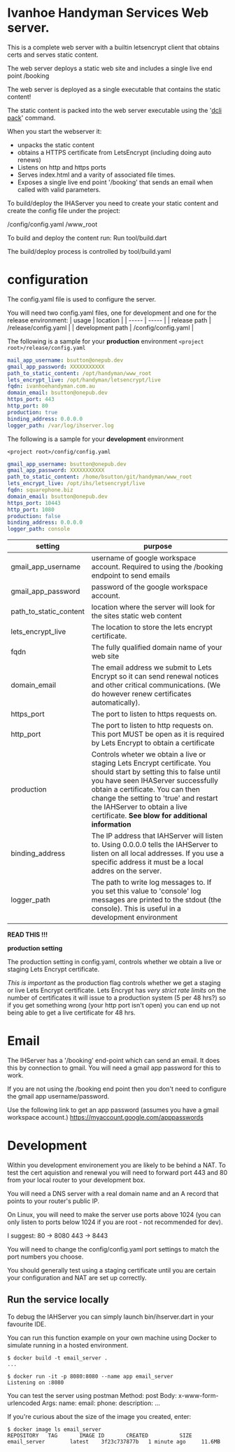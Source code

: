 # Ivanhoe Handyman Services Web server.

This is a complete web server with a builtin letsencrypt client that obtains certs
and serves static content.

The web server deploys a static web site and includes a single live end point /booking

The web server is deployed as a single executable that contains the static content!

The static content is packed into the web server executable using the '[dcli pack](https://dcli.onepub.dev/dcli-tools-1/dcli-pack)' command.

When you start the webserver it:
* unpacks the static content
* obtains a HTTPS certificate from LetsEncrypt (including doing auto renews)
* Listens on http and https ports
* Serves index.html and a varity of associated file times.
* Exposes a single live end point '/booking' that sends an email
   when called with valid parameters.


To build/deploy the IHAServer you need to create your static content and
create the config file under the project:

<project root>/config/config.yaml
<project root>/www_root


To build and deploy the content run:
Run tool/build.dart

The build/deploy process is controlled by tool/build.yaml




# configuration

The config.yaml file is used to configure the server.

You will need two config.yaml files, one for development and one for the release
environment:
| usage | location |
| ----- | ----- |
| release path | <project root>/release/config.yaml |
| development path | <project root>/config/config.yaml |

The following is a sample for your **production** environment
`<project root>/release/config.yaml`

```yaml
mail_app_username: bsutton@onepub.dev
gmail_app_password: XXXXXXXXXXX
path_to_static_content: /opt/handyman/www_root
lets_encrypt_live: /opt/handyman/letsencrypt/live
fqdn: ivanhoehandyman.com.au
domain_email: bsutton@onepub.dev
https_port: 443
http_port: 80
production: true
binding_address: 0.0.0.0
logger_path: /var/log/ihserver.log

```

The following is a sample for your **development** environment

`<project root>/config/config.yaml`
```yaml
gmail_app_username: bsutton@onepub.dev
gmail_app_password: XXXXXXXXXXX
path_to_static_content: /home/bsutton/git/handyman/www_root
lets_encrypt_live: /opt/ihs/letsencrypt/live
fqdn: squarephone.biz
domain_email: bsutton@onepub.dev
https_port: 10443
http_port: 1080
production: false
binding_address: 0.0.0.0
logger_path: console

```



| setting | purpose |
| ------------ | ----------------- |
| gmail_app_username | username of google workspace account. Required to using the /booking endpoint to send emails |
| gmail_app_password | password of the google workspace account. |
| path_to_static_content | location where the server will look for the sites static web content |
| lets_encrypt_live | The location to store the lets encrypt certificate. |
| fqdn | The fully qualified domain name of your web site |
|domain_email | The email address we submit to Lets Encrypt so it can send renewal notices and other critical communications. (We do however renew certificates automatically). |
|https_port | The port to listen to https requests on. |
| http_port | The port to listen to http requests on. This port MUST be open as it is required by Lets Encrypt to obtain a certificate |
| production | Controls wheter we obtain a live or staging Lets Encrypt certificate. You should start by setting this to false until you have seen IHAServer successfully obtain a certificate. You can then change the setting to 'true' and restart the IAHServer to obtain a live certificate. **See blow for additional information**|
| binding_address | The IP address that IAHServer will listen to. Using 0.0.0.0 tells the IAHServer to listen on all local addresses. If you use a specific address it must be a local addres on the server. |
| logger_path | The path to write log messages to. If you set this value to 'console' log messages are printed to the stdout (the console). This is useful in a development environment |



**READ THIS !!!**

**production setting**

The production setting in config.yaml, controls  whether we obtain a live or staging Lets Encrypt certificate. 

*This is important* as the production flag controls whether we get a staging
or live Lets Encrypt certificate. Lets Encrypt has *very strict rate limits* on
the number of certificates it will issue to a production system (5 per 48 hrs?)
so if you get something wrong (your http port isn't open) you can end up not being able to get a live
certificate for 48 hrs.


# Email
The IHServer has a '/booking' end-point which can send an email.
It does this by connection to gmail. You will need a gmail app password
for this to work.

If you are not using the /booking end point then you don't need to configure
the gmail app username/password.

Use the following link to get an app password (assumes you have a gmail workspace account.)
https://myaccount.google.com/apppasswords



# Development

Within you development environement you are likely to be behind a NAT.
To test the cert aquistion and renewal you will need to forward 
port 443 and 80 from your local router to your development box.

You will need a DNS server with a real domain name and an A record that 
points to your router's public IP.

On Linux, you will need to make the server use ports above 1024 (you can only
listen to ports below 1024 if you are root - not recommended for dev).

I suggest:
80 -> 8080
443 -> 8443

You will need to change the config/config.yaml port settings to match the port
numbers you choose.

You should generally test using a staging certificate until you are certain your configuration
and NAT are set up correctly.

## Run the service locally

To debug the IAHServer you can simply launch bin/ihserver.dart in your favourite IDE.



You can run this function example on your own machine using Docker to simulate
running in a hosted environment.

```shell
$ docker build -t email_server .
...

$ docker run -it -p 8080:8080 --name app email_server
Listening on :8080
```

You can test the server using postman
Method: post
Body: x-www-form-urlencoded
Args:
name:
email:
phone:
description:
...




If you're curious about the size of the image you created, enter:

```shell
$ docker image ls email_server
REPOSITORY   TAG       IMAGE ID       CREATED          SIZE
email_server        latest    3f23c737877b   1 minute ago     11.6MB
```

